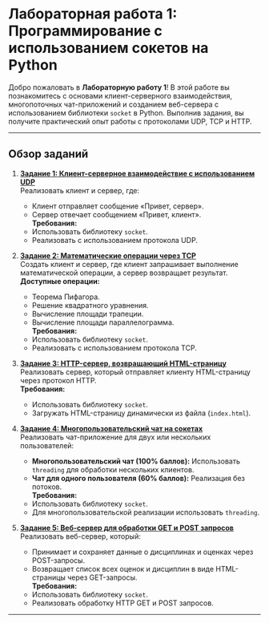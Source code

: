 # Лабораторная работа 1: Программирование с использованием сокетов на Python

Добро пожаловать в **Лабораторную работу 1**! В этой работе вы познакомитесь с основами клиент-серверного взаимодействия, многопоточных чат-приложений и созданием веб-сервера с использованием библиотеки `socket` в Python. Выполнив задания, вы получите практический опыт работы с протоколами UDP, TCP и HTTP.

---

## Обзор заданий

1. **[Задание 1: Клиент-серверное взаимодействие с использованием UDP](Lr1/task1.md)**  
   Реализовать клиент и сервер, где:
   - Клиент отправляет сообщение «Привет, сервер».
   - Сервер отвечает сообщением «Привет, клиент».  
   **Требования:**
   - Использовать библиотеку `socket`.
   - Реализовать с использованием протокола UDP.

2. **[Задание 2: Математические операции через TCP](Lr1/task2.md)**  
   Создать клиент и сервер, где клиент запрашивает выполнение математической операции, а сервер возвращает результат.  
   **Доступные операции:**
   - Теорема Пифагора.
   - Решение квадратного уравнения.
   - Вычисление площади трапеции.
   - Вычисление площади параллелограмма.  
   **Требования:**
   - Использовать библиотеку `socket`.
   - Реализовать с использованием протокола TCP.

3. **[Задание 3: HTTP-сервер, возвращающий HTML-страницу](Lr1/task3.md)**  
   Реализовать сервер, который отправляет клиенту HTML-страницу через протокол HTTP.  
   **Требования:**
   - Использовать библиотеку `socket`.
   - Загружать HTML-страницу динамически из файла (`index.html`).

4. **[Задание 4: Многопользовательский чат на сокетах](Lr1/task4.md)**  
   Реализовать чат-приложение для двух или нескольких пользователей:
   - **Многопользовательский чат (100% баллов):** Использовать `threading` для обработки нескольких клиентов.
   - **Чат для одного пользователя (60% баллов):** Реализация без потоков.  
   **Требования:**
   - Использовать библиотеку `socket`.
   - Для многопользовательской реализации использовать `threading`.

5. **[Задание 5: Веб-сервер для обработки GET и POST запросов](Lr1/task5.md)**  
   Реализовать веб-сервер, который:
   - Принимает и сохраняет данные о дисциплинах и оценках через POST-запросы.
   - Возвращает список всех оценок и дисциплин в виде HTML-страницы через GET-запросы.  
   **Требования:**
   - Использовать библиотеку `socket`.
   - Реализовать обработку HTTP GET и POST запросов.

---
